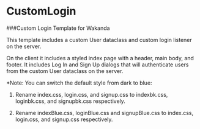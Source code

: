 CustomLogin
===========

###Custom Login Template for Wakanda

This template includes a custom User dataclass and custom login listener on the server. 

On the client it includes a styled index page with a header, main body, and footer. It includes Log In and Sign Up dialogs that will authenticate users from the custom User dataclass on the server.

*Note: You can switch the default style from dark to blue:

 1. Rename index.css, login.css, and signup.css to indexbk.css, loginbk.css, and signupbk.css respectively.

 2. Rename indexBlue.css, loginBlue.css and signupBlue.css to index.css, login.css, and signup.css respectively. 


